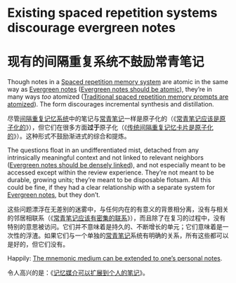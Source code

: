 # Existing spaced repetition systems discourage evergreen notes

# 现有的间隔重复系统不鼓励常青笔记

Though notes in a [Spaced repetition memory system](https://notes.andymatuschak.org/z4eXdSMJFv2qVGXSUEKH4vdcHBrLHcFY1ZGfC) are atomic in the same way as [Evergreen notes](https://notes.andymatuschak.org/z4SDCZQeRo4xFEQ8H4qrSqd68ucpgE6LU155C) ([Evergreen notes should be atomic](https://notes.andymatuschak.org/z4Rrmh17vMBbauEGnFPTZSK3UmdsGExLRfZz1)), they’re in many ways *too* atomized ([Traditional spaced repetition memory prompts are atomized](https://notes.andymatuschak.org/z4w269svvGhA2H5XFr6geaBbPTrxtJRpjt5TE)). The form discourages incremental synthesis and distillation.

尽管[间隔重复记忆系统](https://notes.andymatuschak.org/z4eXdSMJFv2qVGXSUEKH4vdcHBrLHcFY1ZGfC)中的笔记与[常青笔记](https://notes.andymatuschak.org/z4SDCZQeRo4xFEQ8H4qrSqd68ucpgE6LU155C)一样是原子化的（《[常青笔记应该是原子化的](https://notes.andymatuschak.org/z4Rrmh17vMBbauEGnFPTZSK3UmdsGExLRfZz1)》），但它们在很多方面**过于**原子化（《[传统间隔重复记忆卡片是原子化的](https://notes.andymatuschak.org/z4w269svvGhA2H5XFr6geaBbPTrxtJRpjt5TE)》）。这种形式不鼓励渐进式的综合和提炼。

The questions float in an undifferentiated mist, detached from any intrinsically meaningful context and not linked to relevant neighbors ([Evergreen notes should be densely linked](https://notes.andymatuschak.org/z2HUE4ABbQjUNjrNemvkTCsLa1LPDRuwh1tXC)), and not especially meant to be accessed except within the review experience. They’re not meant to be durable, growing units; they’re meant to be disposable flotsam. All this could be fine, if they had a clear relationship with a separate system for [Evergreen notes](https://notes.andymatuschak.org/z4SDCZQeRo4xFEQ8H4qrSqd68ucpgE6LU155C), but they don’t.

这些问题漂浮在无差别的迷雾中，与任何内在的有意义的背景相分离，没有与相关的邻居相联系（《[常青笔记应该有密集的联系](https://notes.andymatuschak.org/z2HUE4ABbQjUNjrNemvkTCsLa1LPDRuwh1tXC)》），而且除了在复习的过程中，没有特别的意思被访问。它们并不意味着是持久的、不断增长的单元；它们意味着是一次性的浮渣。如果它们与一个单独的[常青笔记](https://notes.andymatuschak.org/z4SDCZQeRo4xFEQ8H4qrSqd68ucpgE6LU155C)系统有明确的关系，所有这些都可以是好的，但它们没有。

Happily: [The mnemonic medium can be extended to one’s personal notes](https://notes.andymatuschak.org/z5ARNXtS5VxteskEW91S1yYTgAcLABNXsZuJE).

令人高兴的是：《[记忆媒介可以扩展到个人的笔记](https://notes.andymatuschak.org/z5ARNXtS5VxteskEW91S1yYTgAcLABNXsZuJE)》。
